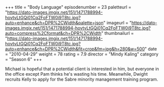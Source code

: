 +++
title = "Body Language"
episodenumber = 23
paletteurl = "https://dato-images.imgix.net/151/1471788994-hovtvLtGQi01Cq2FoFTW0i9T8tc.jpg?auto=enhance&ch=DPR%2CWidth&palette=json"
imageurl = "https://dato-images.imgix.net/151/1471788994-hovtvLtGQi01Cq2FoFTW0i9T8tc.jpg?auto=compress%2Cformat&ch=DPR%2CWidth"
thumbnailurl = "https://dato-images.imgix.net/151/1471788994-hovtvLtGQi01Cq2FoFTW0i9T8tc.jpg?auto=enhance&ch=DPR%2CWidth&fit=crop&fm=jpg&h=280&w=500"
date = "2010-04-29"
weight = 78
rating = 7.9
director = "Mindy Kaling"
category = "Season 6"
+++

Michael is hopeful that a potential client is interested in him, but everyone in the office except Pam thinks he's wasting his time. Meanwhile, Dwight recruits Kelly to apply for the Sabre minority management training program.